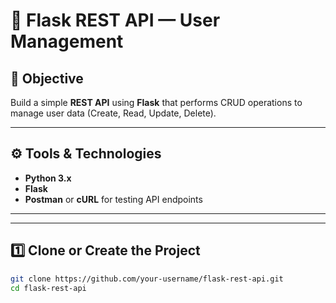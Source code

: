 # 🧩 Flask REST API — User Management

## 📘 Objective
Build a simple **REST API** using **Flask** that performs CRUD operations to manage user data (Create, Read, Update, Delete).

---

## ⚙️ Tools & Technologies
- **Python 3.x**
- **Flask**
- **Postman** or **cURL** for testing API endpoints

---


---

##  1️⃣ Clone or Create the Project
```bash
git clone https://github.com/your-username/flask-rest-api.git
cd flask-rest-api
```
